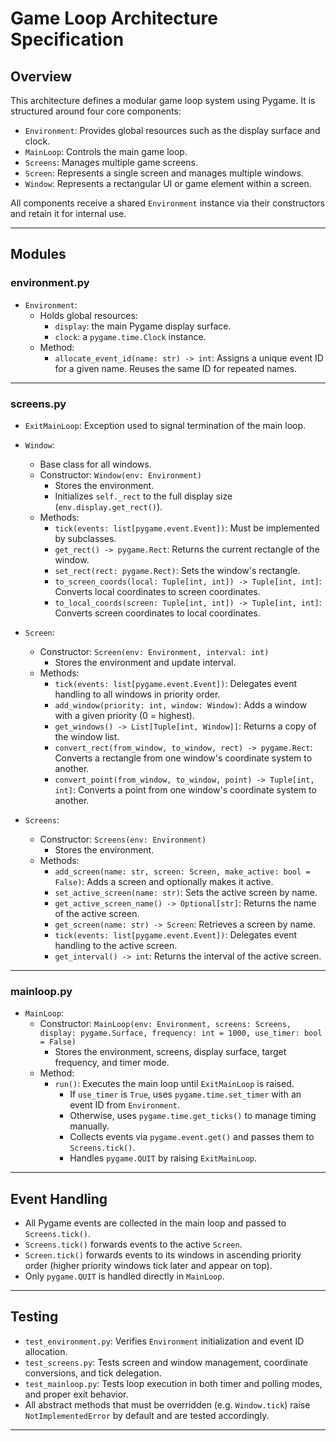 # Game Loop Architecture Specification

## Overview

This architecture defines a modular game loop system using Pygame. It is structured around four core components:

- `Environment`: Provides global resources such as the display surface and clock.
- `MainLoop`: Controls the main game loop.
- `Screens`: Manages multiple game screens.
- `Screen`: Represents a single screen and manages multiple windows.
- `Window`: Represents a rectangular UI or game element within a screen.

All components receive a shared `Environment` instance via their constructors and retain it for internal use.

---

## Modules

### environment.py

- `Environment`:
  - Holds global resources:
    - `display`: the main Pygame display surface.
    - `clock`: a `pygame.time.Clock` instance.
  - Method:
    - `allocate_event_id(name: str) -> int`: Assigns a unique event ID for a given name. Reuses the same ID for repeated names.

---

### screens.py

- `ExitMainLoop`: Exception used to signal termination of the main loop.

- `Window`:
  - Base class for all windows.
  - Constructor: `Window(env: Environment)`
    - Stores the environment.
    - Initializes `self._rect` to the full display size (`env.display.get_rect()`).
  - Methods:
    - `tick(events: list[pygame.event.Event])`: Must be implemented by subclasses.
    - `get_rect() -> pygame.Rect`: Returns the current rectangle of the window.
    - `set_rect(rect: pygame.Rect)`: Sets the window's rectangle.
    - `to_screen_coords(local: Tuple[int, int]) -> Tuple[int, int]`: Converts local coordinates to screen coordinates.
    - `to_local_coords(screen: Tuple[int, int]) -> Tuple[int, int]`: Converts screen coordinates to local coordinates.

- `Screen`:
  - Constructor: `Screen(env: Environment, interval: int)`
    - Stores the environment and update interval.
  - Methods:
    - `tick(events: list[pygame.event.Event])`: Delegates event handling to all windows in priority order.
    - `add_window(priority: int, window: Window)`: Adds a window with a given priority (0 = highest).
    - `get_windows() -> List[Tuple[int, Window]]`: Returns a copy of the window list.
    - `convert_rect(from_window, to_window, rect) -> pygame.Rect`: Converts a rectangle from one window's coordinate system to another.
    - `convert_point(from_window, to_window, point) -> Tuple[int, int]`: Converts a point from one window's coordinate system to another.

- `Screens`:
  - Constructor: `Screens(env: Environment)`
    - Stores the environment.
  - Methods:
    - `add_screen(name: str, screen: Screen, make_active: bool = False)`: Adds a screen and optionally makes it active.
    - `set_active_screen(name: str)`: Sets the active screen by name.
    - `get_active_screen_name() -> Optional[str]`: Returns the name of the active screen.
    - `get_screen(name: str) -> Screen`: Retrieves a screen by name.
    - `tick(events: list[pygame.event.Event])`: Delegates event handling to the active screen.
    - `get_interval() -> int`: Returns the interval of the active screen.

---

### mainloop.py

- `MainLoop`:
  - Constructor: `MainLoop(env: Environment, screens: Screens, display: pygame.Surface, frequency: int = 1000, use_timer: bool = False)`
    - Stores the environment, screens, display surface, target frequency, and timer mode.
  - Method:
    - `run()`: Executes the main loop until `ExitMainLoop` is raised.
      - If `use_timer` is `True`, uses `pygame.time.set_timer` with an event ID from `Environment`.
      - Otherwise, uses `pygame.time.get_ticks()` to manage timing manually.
      - Collects events via `pygame.event.get()` and passes them to `Screens.tick()`.
      - Handles `pygame.QUIT` by raising `ExitMainLoop`.

---

## Event Handling

- All Pygame events are collected in the main loop and passed to `Screens.tick()`.
- `Screens.tick()` forwards events to the active `Screen`.
- `Screen.tick()` forwards events to its windows in ascending priority order (higher priority windows tick later and appear on top).
- Only `pygame.QUIT` is handled directly in `MainLoop`.

---

## Testing

- `test_environment.py`: Verifies `Environment` initialization and event ID allocation.
- `test_screens.py`: Tests screen and window management, coordinate conversions, and tick delegation.
- `test_mainloop.py`: Tests loop execution in both timer and polling modes, and proper exit behavior.
- All abstract methods that must be overridden (e.g. `Window.tick`) raise `NotImplementedError` by default and are tested accordingly.

---
